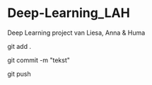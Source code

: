 # Deep-Learning_LAH
Deep Learning project van Liesa, Anna &amp; Huma

git add .

git commit -m "tekst"

git push
